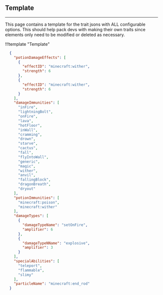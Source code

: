 ## **Template**
***

This page contains a template for the trait jsons with ALL configurable options. This should help pack devs with making their own traits since elements only need to be modified or deleted as necessary.

!!!template "Template"
```Json
  {
    "potionDamageEffects": [
      {
        "effectID": "minecraft:wither",
        "strength": 6
      },
      {
        "effectID": "minecraft:wither",
        "strength": 6
      }
    ],
    "damageImmunities": [
      "inFire",
      "lightningBolt",
      "onFire",
      "lava",
      "hotFloor",
      "inWall",
      "cramming",
      "drown",
      "starve",
      "cactus",
      "fall",
      "flyIntoWall",
      "generic",
      "magic",
      "wither",
      "anvil",
      "fallingBlock",
      "dragonBreath",
      "dryout"
    ],
    "potionImmunities": [
      "minecraft:poison",
      "minecraft:wither"
    ],
    "damageTypes": [
      {
        "damageTypeName": "setOnFire",
        "amplifier": 6
      },
      {
        "damageTypeNName": "explosive",
        "amplifier": 3
      }
    ],
    "specialAbilities": [
      "teleport",
      "flammable",
      "slimy"
    ],
    "particleName": "minecraft:end_rod"
  }
  ```
